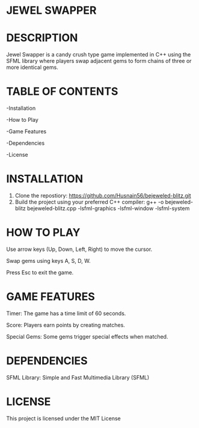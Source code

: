 # JEWEL SWAPPER

# DESCRIPTION

Jewel Swapper is a candy crush type game implemented in C++ using the SFML library where players swap adjacent gems to form chains of three or more identical gems.

# TABLE OF CONTENTS

-Installation

-How to Play

-Game Features

-Dependencies

-License

# INSTALLATION

1. Clone the repostiory: https://github.com/Husnain56/bejeweled-blitz.git
2. Build the project using your preferred C++ compiler: g++ -o bejeweled-blitz bejeweled-blitz.cpp -lsfml-graphics -lsfml-window -lsfml-system

# HOW TO PLAY

Use arrow keys (Up, Down, Left, Right) to move the cursor.

Swap gems using keys A, S, D, W.

Press Esc to exit the game.

# GAME FEATURES

Timer: The game has a time limit of 60 seconds.

Score: Players earn points by creating matches.

Special Gems: Some gems trigger special effects when matched.

# DEPENDENCIES

SFML Library: Simple and Fast Multimedia Library (SFML)

# LICENSE

This project is licensed under the MIT License



